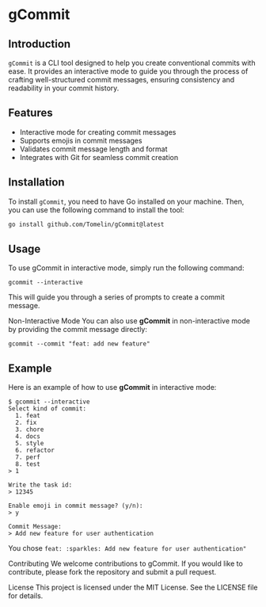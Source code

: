 # gCommit

## Introduction

`gCommit` is a CLI tool designed to help you create conventional commits with ease. It provides an interactive mode to guide you through the process of crafting well-structured commit messages, ensuring consistency and readability in your commit history.

## Features

- Interactive mode for creating commit messages
- Supports emojis in commit messages
- Validates commit message length and format
- Integrates with Git for seamless commit creation

## Installation

To install `gCommit`, you need to have Go installed on your machine. Then, you can use the following command to install the tool:

```sh
go install github.com/Tomelin/gCommit@latest
````

## Usage

To use gCommit in interactive mode, simply run the following command:

```
gcommit --interactive
```

This will guide you through a series of prompts to create a commit message.

Non-Interactive Mode
You can also use **gCommit** in non-interactive mode by providing the commit message directly:

````
gcommit --commit "feat: add new feature"
````

## Example
Here is an example of how to use **gCommit** in interactive mode:

```
$ gcommit --interactive
Select kind of commit:
  1. feat
  2. fix
  3. chore
  4. docs
  5. style
  6. refactor
  7. perf
  8. test
> 1

Write the task id:
> 12345

Enable emoji in commit message? (y/n):
> y

Commit Message:
> Add new feature for user authentication

```
You chose ```feat: :sparkles: Add new feature for user authentication"```

Contributing
We welcome contributions to gCommit. If you would like to contribute, please fork the repository and submit a pull request.

License
This project is licensed under the MIT License. See the LICENSE file for details.